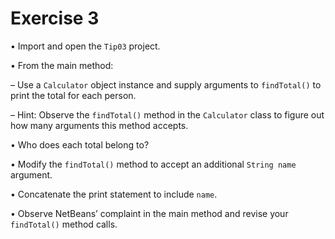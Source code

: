 # Exercise 3
• Import and open the `Tip03` project.

• From the main method:

– Use a `Calculator` object instance and supply arguments to `findTotal()` to print the total 
for each person.

– Hint: Observe the `findTotal()` method in the `Calculator` class to figure out how many 
arguments this method accepts.

• Who does each total belong to?

• Modify the `findTotal()` method to accept an additional 
`String name` argument.

• Concatenate the print statement to include `name`.

• Observe NetBeans’ complaint in the main method and revise your `findTotal()` method 
calls.